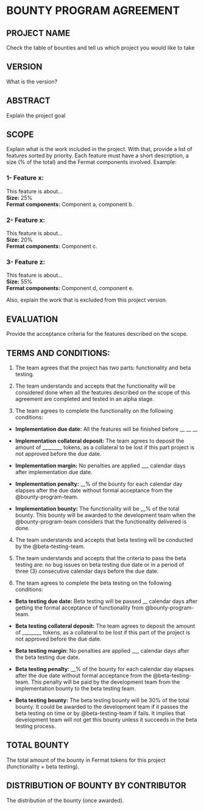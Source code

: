 # BOUNTY PROGRAM AGREEMENT

## PROJECT NAME
Check the table of bounties and tell us which project you would like to take

## VERSION
What is the version?

## ABSTRACT
Explain the project goal

## SCOPE
Explain what is the work included in the project. With that, provide a list of features sorted by priority. Each feature must have a short description, a size (% of the total) and the Fermat components involved. Example:

### 1- Feature x:  
This feature is about…  
**Size:** 25%  
**Fermat components:** Component a, component b.

### 2- Feature x:  
This feature is about…  
**Size:** 20%  
**Fermat components:** Component c.

### 3- Feature z:  
This feature is about…  
**Size:** 55%  
**Fermat components:** Component d, component e.

Also, explain the work that is excluded from this project version.

## EVALUATION
Provide the acceptance criteria for the features described on the scope.

## TERMS AND CONDITIONS: 

1.   The team agrees that the project has two parts: functionality and beta testing.
 
2.  The team understands and accepts that the functionality will be considered done when all the features described on the scope of this agreement are completed and tested in an alpha stage.
 
3.    The team agrees to complete the functionality on the following conditions:
 
- **Implementation due date:** All the features will be finished before __ __ __
 
- **Implementation collateral deposit:** The team agrees to deposit the amount of ________ tokens, as a collateral to be lost if this part project is not approved before the due date.
 
- **Implementation margin:** No penalties are applied ___ calendar days after implementation due date.
 
- **Implementation penalty:** __% of the bounty for each calendar day elapses after the due date without formal acceptance from the @bounty-program-team.  
 
- **Implementation bounty:** The functionality will be __% of the total bounty. This bounty will be awarded to the development team when the @bounty-program-team considers that the functionality delivered is done.
 
4. The team understands and accepts that beta testing will be conducted by the @beta-testing-team.
 
5.  The team understands and accepts that the criteria to pass the beta testing are: no bug issues on beta testing due date or in a period of three (3) consecutive calendar days before the due date.
 
6.   The team agrees to complete the beta testing on the following conditions:
 
- **Beta testing due date:** Beta testing will be passed __ calendar days after getting the formal acceptance of functionality from @bounty-program-team.
 
- **Beta testing collateral deposit:** The team agrees to deposit the amount of ________ tokens, as a collateral to be lost if this part of the project is not approved before the due date.
 
- **Beta testing margin:** No penalties are applied ___ calendar days after the beta testing due date.
 
- **Beta testing penalty:** __% of the bounty for each calendar day elapses after the due date without formal acceptance from the @beta-testing-team. This penalty will be paid by the development team from the implementation bounty to the beta testing team.
 
- **Beta testing bounty:** The beta testing bounty will be 30% of the total bounty. It could be awarded to the development team if it passes the beta testing on time or by @beta-testing-team if fails. It implies that development team will not get this bounty unless it succeeds in the beta testing process.

## TOTAL BOUNTY
The total amount of the bounty in Fermat tokens for this project (functionality + beta testing).

## DISTRIBUTION OF BOUNTY BY CONTRIBUTOR
The distribution of the bounty (once awarded).

